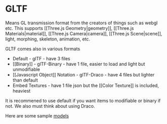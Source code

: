 # GLTF
Means GL transmission format from the creators of things such as webgl etc. 
This supports [[Three.js Geometry|geometry]], [[Three.js Materials|material]], [[Three.js Camera|camera]], [[Three.js Scene|scene]], light, morphing, skeleton, animation, etc.

GLTF comes also in various formats 
- Default - glTF - have 3 files
- [[Binary]] - glTF-Binary - have 1 file, easier to load and light but unmodifiable
- [[Javascript Object]] Notation - glTF-Draco - have 4 files but lighter than default
- Embed Textures - have 1 file json but the [[Color Texture]] is included, heaviest

It is recommened to use default if you want items to modifiable or binary if not. We also must think about using Draco.

Here are some sample [models](https://github.com/KhronosGroup/glTF-Sample-Models/tree/master/2.0)
